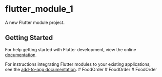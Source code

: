 # flutter_module_1

A new Flutter module project.

## Getting Started

For help getting started with Flutter development, view the online
[documentation](https://flutter.dev/).

For instructions integrating Flutter modules to your existing applications,
see the [add-to-app documentation](https://flutter.dev/to/add-to-app).
#   F o o d O r d e r  
 #   F o o d O r d e r  
 #   F o o d O r d e r  
 